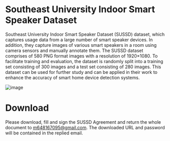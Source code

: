 # Southeast University Indoor Smart Speaker Dataset

Southeast University Indoor Smart Speaker Dataset (SUSSD) dataset, which captures usage data from a large number of smart speaker devices. In addition, they capture images of various smart speakers in a room using camera sensors and manually annotate them. The SUSSD dataset comprises of 580 PNG format images with a resolution of 1920×1080. To facilitate training and evaluation, the dataset is randomly split into a training set consisting of 300 images and a test set consisting of 280 images. This dataset can be used for further study and can be applied in their work to enhance the accuracy of smart home device detection systems.

![image](image1.jpg)

# Download
Please download, fill and sign the SUSSD Agreement and return the whole document to m648167095@gmail.com. The downloaded URL and password will be contained in the replied email.


